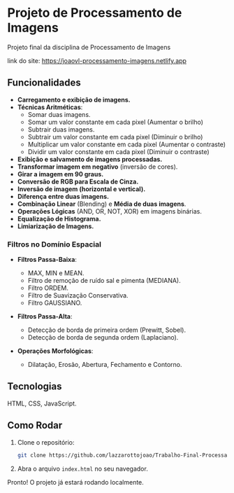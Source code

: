 # Projeto de Processamento de Imagens

Projeto final da disciplina de Processamento de Imagens

link do site: https://joaovl-processamento-imagens.netlify.app


## Funcionalidades

- **Carregamento e exibição de imagens.**
- **Técnicas Aritméticas**:
  - Somar duas imagens.
  - Somar um valor constante em cada pixel (Aumentar o brilho)
  - Subtrair duas imagens.
  - Subtrair um valor constante em cada pixel (Diminuir o brilho)
  - Multiplicar um valor constante em cada pixel (Aumentar o contraste)
  - Dividir um valor constante em cada pixel (Diminuir o contraste)
- **Exibição e salvamento de imagens processadas.**
- **Transformar imagem em negativo** (inversão de cores).
- **Girar a imagem em 90 graus.**
- **Conversão de RGB para Escala de Cinza.**
- **Inversão de imagem (horizontal e vertical).**
- **Diferença entre duas imagens.**
- **Combinação Linear** (Blending) e **Média de duas imagens**.
- **Operações Lógicas** (AND, OR, NOT, XOR) em imagens binárias.
- **Equalização de Histograma.**
- **Limiarização de Imagens.**

### Filtros no Domínio Espacial

- **Filtros Passa-Baixa**:
  - MAX, MIN e MEAN.
  - Filtro de remoção de ruído sal e pimenta (MEDIANA).
  - Filtro ORDEM.
  - Filtro de Suavização Conservativa.
  - Filtro GAUSSIANO.

- **Filtros Passa-Alta**:
  - Detecção de borda de primeira ordem (Prewitt, Sobel).
  - Detecção de borda de segunda ordem (Laplaciano).

- **Operações Morfológicas**:
  - Dilatação, Erosão, Abertura, Fechamento e Contorno.


## Tecnologias

 HTML, CSS, JavaScript.
  
## Como Rodar

1. Clone o repositório:
   ```bash
   git clone https://github.com/lazzarottojoao/Trabalho-Final-Processamento-de-imagens.git
2.  Abra o arquivo `index.html` no seu navegador.

Pronto! O projeto já estará rodando localmente.
